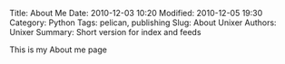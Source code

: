 Title: About Me
Date: 2010-12-03 10:20
Modified: 2010-12-05 19:30
Category: Python
Tags: pelican, publishing
Slug: About Unixer
Authors: Unixer
Summary: Short version for index and feeds

This is my About me page
